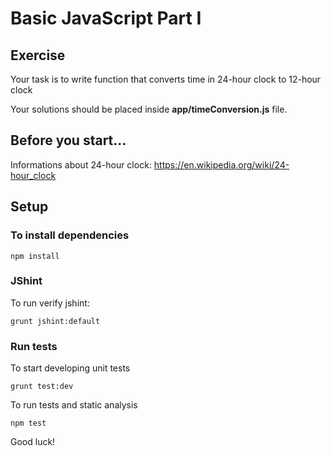 # Basic JavaScript Part I


## Exercise
Your task is to write function that converts time in 24-hour clock to 12-hour clock

Your solutions should be placed inside **app/timeConversion.js** file.


## Before you start...

Informations about 24-hour clock:
https://en.wikipedia.org/wiki/24-hour_clock
    

## Setup

### To install dependencies

    npm install

### JShint

To run verify jshint:

    grunt jshint:default

### Run tests

To start developing unit tests

    grunt test:dev
 
To run tests and static analysis

    npm test

Good luck!
